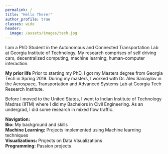 ```yaml
---
permalink: /
title: "Hello There!"
author_profile: true
classes: wide
header:
  image: /assets/images/tech.jpg
---
```



I am a PhD Student in the Autonomous and Connected Transportation Lab at Georgia Institute of Technology. My research comprises of self driving cars, decentralized computing, machine learning, human-computer interaction.

**My prior life**
Prior to starting my PhD, I got my Masters degree from Georgia Tech in Spring 2019. During my masters, I worked with Dr. Alex Samaylov in the Aerospace, Transportation and Advanced Systems Lab at Georgia Tech Research Institute. 

Before I moved to the United States, I went to Indian Institute of Technology Madras (IITM) where I did my Bachelors in Civil Engineering. As an undergrad, I did some research in mixed flow traffic. 

**Navigation:**  
**Bio:** My background and skills  
**Machine Learning:** Projects implemented using Machine learning techniques  
**Visualizations:** Projects on Data Visualizations  
**Programming:** Passion projects

